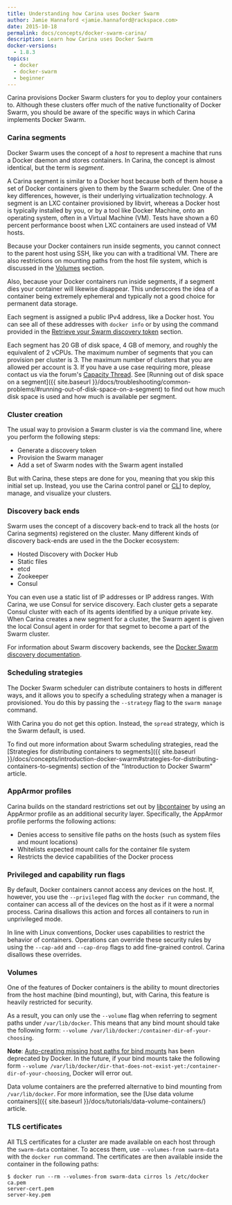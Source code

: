 ```yaml
---
title: Understanding how Carina uses Docker Swarm
author: Jamie Hannaford <jamie.hannaford@rackspace.com>
date: 2015-10-18
permalink: docs/concepts/docker-swarm-carina/
description: Learn how Carina uses Docker Swarm
docker-versions:
  - 1.8.3
topics:
  - docker
  - docker-swarm
  - beginner
---
```


Carina provisions Docker Swarm clusters for you to deploy your containers to.
Although these clusters offer much of the native functionality of Docker Swarm,
you should be aware of the specific ways in which Carina implements Docker Swarm.

### Carina segments

Docker Swarm uses the concept of a _host_ to represent a machine that runs a
Docker daemon and stores containers. In Carina, the concept is almost
identical, but the term is _segment_.

A Carina segment is similar to a Docker host because both of them house a set of
Docker containers given to them by the Swarm scheduler. One of the key differences,
however, is their underlying virtualization technology. A segment is an LXC
container provisioned by libvirt, whereas a Docker host is typically installed
by you, or by a tool like Docker Machine, onto an operating system, often in a
Virtual Machine (VM). Tests have shown a 60 percent performance boost when LXC
containers are used instead of VM hosts.

Because your Docker containers run inside segments, you cannot connect to the
parent host using SSH, like you can with a traditional VM. There are also
restrictions on mounting paths from the host file system, which is discussed in
the [Volumes](#volumes) section.

Also, because your Docker containers run inside segments, if a segment dies your container will likewise disappear. This underscores the idea of a container being extremely ephemeral and typically not a good choice for permanent data storage.

Each segment is assigned a public IPv4 address, like a Docker host. You
can see all of these addresses with `docker info` or by using the command
provided in the
[Retrieve your Swarm discovery token](#retrieve-your-swarm-discovery-token)
section.

Each segment has 20 GB of disk space, 4 GB of memory, and roughly the equivalent of 2 vCPUs. The
maximum number of segments that you can provision per cluster is 3. The maximum
number of clusters that you are allowed per account is 3. If you have a use case
requiring more, please contact us via the forum's [Capacity Thread](https://community.getcarina.com/t/capacity-requests/22). See [Running out of disk space on a segment]({{ site.baseurl }}/docs/troubleshooting/common-problems/#running-out-of-disk-space-on-a-segment) to find out how much disk space is used and how much is available per segment.

### Cluster creation

The usual way to provision a Swarm cluster is via the command line, where you
perform the following steps:

- Generate a discovery token
- Provision the Swarm manager
- Add a set of Swarm nodes with the Swarm agent installed

But with Carina, these steps are done for you, meaning that you skip this
initial set up. Instead, you use the Carina control panel or
[CLI](https://github.com/getcarina/carina) to
deploy, manage, and visualize your clusters.

### Discovery back ends

Swarm uses the concept of a discovery back-end to track all the hosts (or
Carina segments) registered on the cluster. Many different kinds of discovery
back-ends are used in the the Docker ecosystem:

- Hosted Discovery with Docker Hub
- Static files
- etcd
- Zookeeper
- Consul

You can even use a static list of IP addresses or IP address ranges. With
Carina, we use Consul for service discovery. Each cluster gets a separate
Consul cluster with each of its agents identified by a unique private key. When
Carina creates a new segment for a cluster, the Swarm agent is given the local
Consul agent in order for that segmet to become a part of the Swarm cluster.

For information about Swarm discovery backends, see the
[Docker Swarm discovery documentation](https://docs.docker.com/swarm/discovery/).


### Scheduling strategies

The Docker Swarm scheduler can distribute containers to hosts in different ways,
and it allows you to specify a scheduling strategy when a manager is provisioned.
You do this by passing the `--strategy` flag to the `swarm manage` command.

With Carina you do not get this option. Instead, the `spread` strategy, which is the
Swarm default, is used.

To find out more information about Swarm scheduling strategies, read the
[Strategies for distributing containers to segments]({{ site.baseurl }}/docs/concepts/introduction-docker-swarm#strategies-for-distributing-containers-to-segments)
section of the "Introduction to Docker Swarm" article.

### AppArmor profiles

Carina builds on the standard restrictions set out by
[libcontainer](https://github.com/opencontainers/runc/blob/master/libcontainer/SPEC.md#security)
by using an AppArmor profile as an additional security layer. Specifically,
the AppArmor profile performs the following actions:

- Denies access to sensitive file paths on the hosts (such as system files and
  mount locations)
- Whitelists expected mount calls for the container file system
- Restricts the device capabilities of the Docker process

### Privileged and capability run flags

By default, Docker containers cannot access any devices on the host. If, however,
you use the `--privileged` flag with the `docker run` command, the container
can access all of the devices on the host as if it were a normal process.
Carina disallows this action and forces all containers to run in unprivileged mode.

In line with Linux conventions, Docker uses capabilities to restrict the behavior
of containers. Operations can override these security rules by using the
`--cap-add` and `--cap-drop` flags to add fine-grained control. Carina disallows
these overrides.

### Volumes

One of the features of Docker containers is the ability to mount directories from the host machine (bind mounting), but, with Carina, this feature is heavily restricted for security.

As a result, you can only use the `--volume` flag when referring to segment paths under `/var/lib/docker`. This means that any bind mount should take the following form: `--volume /var/lib/docker:/container-dir-of-your-choosing`.

<!-- TODO: remove this caveat when Carina releases Docker 1.11 -->
**Note**: [Auto-creating missing host paths for bind mounts](http://docs.docker.com/engine/misc/deprecated/#auto-creating-missing-host-paths-for-bind-mounts) has been deprecated by Docker. In the future, if your bind mounts take the following form `--volume /var/lib/docker/dir-that-does-not-exist-yet:/container-dir-of-your-choosing`, Docker will error out.

Data volume containers are the preferred alternative to bind mounting from `/var/lib/docker`. For more information, see the [Use data volume containers]({{ site.baseurl }}/docs/tutorials/data-volume-containers/) article.

### TLS certificates

All TLS certificates for a cluster are made available on each host through the
`swarm-data` container. To access them, use `--volumes-from swarm-data`
with the `docker run` command. The certificates are then available inside the
container in the following paths:

```
$ docker run --rm --volumes-from swarm-data cirros ls /etc/docker
ca.pem
server-cert.pem
server-key.pem
```
